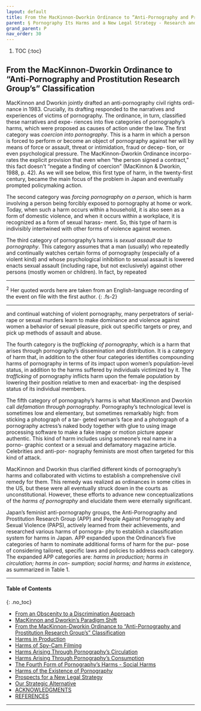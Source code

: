 ```yaml
---
layout: default
title: From the MacKinnon-Dworkin Ordinance to “Anti-Pornography and Prostitution Research Group’s” Classification
parent: § Pornography Its Harms and a New Legal Strategy - Research and Experience in Japan 
grand_parent: P 
nav_order: 30 
---
```

<style>
.dont-break-out {
  /* These are technically the same, but use both */
  overflow-wrap: break-word;
  word-wrap: break-word;

     -ms-word-break: break-all;
  /* This is the dangerous one in WebKit, as it breaks things wherever */
  word-break: break-all;
  /* Instead use this non-standard one: */
  word-break: break-word;
}

.youtube-container {
    position: relative;
    width: 100%;
    height: 0;
    padding-bottom: 56.25%;
}
.youtube-video {
    position: absolute;
    top: 0;
    left: 0;
    width: 100%;
    height: 100%;
}

</style>

<div class="dont-break-out" markdown="1">

1. TOC
{:toc}

## From the MacKinnon-Dworkin Ordinance to “Anti-Pornography and Prostitution Research Group’s” Classification

MacKinnon and Dworkin jointly drafted an anti-pornography civil rights ordi- nance in 1983. Crucially, its drafting responded to the narratives and experiences of victims of pornography. The ordinance, in turn, classified these narratives and expe- riences into five categories of pornography’s harms, which were proposed as causes of action under the law. The first category was *coercion into pornography*. This is a harm in which a person is forced to perform or become an object of pornography against her will by means of force or assault, threat or intimidation, fraud or decep- tion, or even psychological pressure. The MacKinnon-Dworkin Ordinance incorpo- rates the explicit provision that even when “the person signed a contract,” this fact doesn't “negate a finding of coercion” (MacKinnon & Dworkin, 1988, p. 42). As we will see below, this first type of harm, in the twenty-first century, became the main focus of the problem in Japan and eventually prompted policymaking action.

The second category was *forcing pornography on a person*, which is harm involving a person being forcibly exposed to pornography at home or work. Today, when such a harm occurs within a household, it is also seen as a form of domestic violence, and when it occurs within a workplace, it is recognized as a form of sexual harass- ment. So, this type of harm is indivisibly intertwined with other forms of violence against women.

The third category of pornography’s harms is *sexual assault due to pornography*. This category assumes that a man (usually) who repeatedly and continually watches certain forms of pornography (especially of a violent kind) and whose psychological inhibition to sexual assault is lowered enacts sexual assault (including rape, but not exclusively) against other persons (mostly women or children). In fact, by repeated

***  
<sup>2</sup> Her quoted words here are taken from an English-language recording of the event on file with the first author.
{: .fs-2}
***

and continual watching of violent pornography, many perpetrators of serial-rape or sexual murders learn to make dominance and violence against women a behavior of sexual pleasure, pick out specific targets or prey, and pick up methods of assault and abuse.

The fourth category is the *trafficking of pornography*, which is a harm that arises through pornography’s dissemination and distribution. It is a category of harm that, in addition to the other four categories identifies compounding harms of pornography in terms of its impact upon women’s population-level status, in addition to the harms suffered by individuals victimized by it. The *trafficking* of pornography inflicts harm upon the female population by lowering their position relative to men and exacerbat- ing the despised status of its individual members.

The fifth category of pornography’s harms is what MacKinnon and Dworkin call *defamation through pornography*. Pornography’s technological level is sometimes low and elementary, but sometimes remarkably high: from sticking a photograph of a tar- geted woman’s face and a photograph of a pornography actress’s naked body together with glue to using image processing software to make a fake image or motion picture appear authentic. This kind of harm includes using someone’s real name in a porno- graphic context or a sexual and defamatory magazine article. Celebrities and anti-por- nography feminists are most often targeted for this kind of attack.

MacKinnon and Dworkin thus clarified different kinds of pornography’s harms and collaborated with victims to establish a comprehensive civil remedy for them. This remedy was realized as ordinances in some cities in the US, but these were all eventually struck down in the courts as unconstitutional. However, these efforts to advance new conceptualizations of the *harms of pornography* and elucidate them were eternally significant.

Japan’s feminist anti-pornography groups, the Anti-Pornography and Prostitution Research Group (APP) and People Against Pornography and Sexual Violence (PAPS), actively learned from their achievements, and researched various harms of pornogra- phy to establish a classification system for harms in Japan. APP expanded upon the Ordinance’s five categories of harm to nominate additional forms of harm for the pur- pose of considering tailored, specific laws and policies to address each category. The expanded APP categories are: *harms in production; harms in circulation; harms in con- sumption; social harms; and harms in existence*, as summarized in Table 1.

***

#### Table of Contents
{: .no_toc}

<ul><li> <a href="/docs/pornography/Pornography-Its-Harms-and-a-New-Legal-Strategy-Research-and-Experience-in-Japan-1/">From an Obscenity to a Discrimination Approach</a></li><li> <a href="/docs/pornography/Pornography-Its-Harms-and-a-New-Legal-Strategy-Research-and-Experience-in-Japan-2/">MacKinnon and Dworkin’s Paradigm Shift</a></li><li> <a href="/docs/pornography/Pornography-Its-Harms-and-a-New-Legal-Strategy-Research-and-Experience-in-Japan-3/">From the MacKinnon-Dworkin Ordinance to “Anti-Pornography and Prostitution Research Group’s” Classification</a></li><li> <a href="/docs/pornography/Pornography-Its-Harms-and-a-New-Legal-Strategy-Research-and-Experience-in-Japan-4/">Harms in Production</a></li><li> <a href="/docs/pornography/Pornography-Its-Harms-and-a-New-Legal-Strategy-Research-and-Experience-in-Japan-5/">Harms of Spy-Cam Filming</a></li><li> <a href="/docs/pornography/Pornography-Its-Harms-and-a-New-Legal-Strategy-Research-and-Experience-in-Japan-6/">Harms Arising Through Pornography’s Circulation</a></li><li> <a href="/docs/pornography/Pornography-Its-Harms-and-a-New-Legal-Strategy-Research-and-Experience-in-Japan-7/">Harms Arising Through Pornography’s Consumption</a></li><li> <a href="/docs/pornography/Pornography-Its-Harms-and-a-New-Legal-Strategy-Research-and-Experience-in-Japan-8/">The Fourth Form of Pornography’s Harms - Social Harms</a></li><li> <a href="/docs/pornography/Pornography-Its-Harms-and-a-New-Legal-Strategy-Research-and-Experience-in-Japan-9/">Harms of the Existence of Pornography</a></li><li> <a href="/docs/pornography/Pornography-Its-Harms-and-a-New-Legal-Strategy-Research-and-Experience-in-Japan-10/">Prospects for a New Legal Strategy</a></li><li> <a href="/docs/pornography/Pornography-Its-Harms-and-a-New-Legal-Strategy-Research-and-Experience-in-Japan-11/">Our Strategic Alternative</a></li><li> <a href="/docs/pornography/Pornography-Its-Harms-and-a-New-Legal-Strategy-Research-and-Experience-in-Japan-12/">ACKNOWLEDGMENTS</a></li><li> <a href="/docs/pornography/Pornography-Its-Harms-and-a-New-Legal-Strategy-Research-and-Experience-in-Japan-13/">REFERENCES</a></li></ul>

***

</div>
